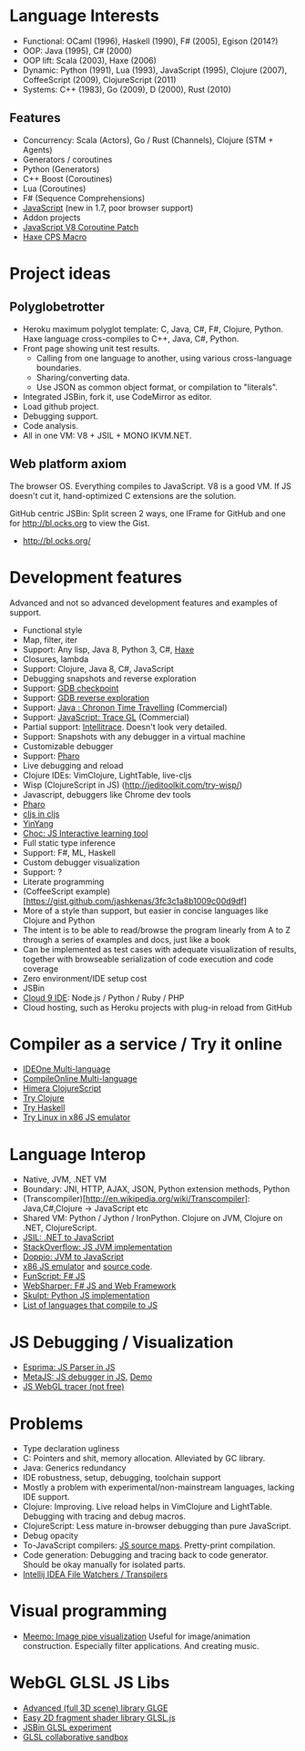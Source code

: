 # Language Interests
 - Functional: OCaml (1996), Haskell (1990), F# (2005), Egison (2014?) 
 - OOP: Java (1995), C# (2000)
 - OOP lift: Scala (2003), Haxe (2006)
 - Dynamic: Python (1991), Lua (1993), JavaScript (1995), Clojure (2007), CoffeeScript (2009), ClojureScript (2011)
 - Systems: C++ (1983), Go (2009), D (2000), Rust (2010)

## Features
 - Concurrency: Scala (Actors), Go / Rust (Channels), Clojure (STM + Agents)
 - Generators / coroutines
  - Python (Generators)
  - C++ Boost (Coroutines)
  - Lua (Coroutines)
  - F# (Sequence Comprehensions)
  - [JavaScript](https://developer.mozilla.org/en-US/docs/Web/JavaScript/New_in_JavaScript/1.7#Generators) (new in 1.7, poor browser support)
 - Addon projects
  - [JavaScript V8 Coroutine Patch](http://code.google.com/p/js-coroutine/)
  - [Haxe CPS Macro](https://github.com/Atry/haxe-continuation)


# Project ideas

## Polyglobetrotter
 - Heroku maximum polyglot template: C, Java, C#, F#, Clojure, Python. Haxe language cross-compiles to C++, Java, C#, Python.
 - Front page showing unit test results.
   - Calling from one language to another, using various cross-language boundaries.
   - Sharing/converting data.
   - Use JSON as common object format, or compilation to "literals".
 - Integrated JSBin, fork it, use CodeMirror as editor.
 - Load github project.
 - Debugging support.
 - Code analysis.
 - All in one VM: V8 + JSIL + MONO IKVM.NET.

## Web platform axiom

The browser OS. Everything compiles to JavaScript. V8 is a good VM.
If JS doesn't cut it, hand-optimized C extensions are the solution.

GitHub centric JSBin: Split screen 2 ways, one IFrame for GitHub and one for http://bl.ocks.org to view the Gist.
 - http://bl.ocks.org/

# Development features

Advanced and not so advanced development features and examples of support.

- Functional style
 - Map, filter, iter
 - Support: Any lisp, Java 8, Python 3, C#, [Haxe](http://haxe.org/)
- Closures, lambda
 - Support: Clojure, Java 8, C#, JavaScript
- Debugging snapshots and reverse exploration
 - Support: [GDB checkpoint](https://sourceware.org/gdb/onlinedocs/gdb/Checkpoint_002fRestart.html)
 - Support: [GDB reverse exploration](http://www.sourceware.org/gdb/wiki/ProcessRecord/Tutorial)
 - Support: [Java : Chronon Time Travelling](http://chrononsystems.com/products/chronon-time-travelling-debugger) (Commercial)
 - Support: [JavaScript: Trace GL](https://trace.gl/index.html) (Commercial)
 - Partial support: [Intellitrace](http://msdn.microsoft.com/en-us/magazine/ee336126.aspx). Doesn't look very detailed.
 - Support: Snapshots with any debugger in a virtual machine
- Customizable debugger
 - Support: [Pharo](http://www.pharo-project.org/home)
- Live debugging and reload
 - Clojure IDEs: VimClojure, LightTable, live-cljs
 - Wisp (ClojureScript in JS) (http://jeditoolkit.com/try-wisp/)
 - Javascript, debuggers like Chrome dev tools
 - [Pharo](http://www.pharo-project.org/home)
 - [cljs in cljs](http://www.clojurescript.net/)
 - [YinYang](http://research.microsoft.com/en-us/people/smcdirm/liveprogramming.aspx?iedz00)
 - [Choc: JS Interactive learning tool](https://github.com/fullstackio/choc)
- Full static type inference
 - Support: F#, ML, Haskell
- Custom debugger visualization
 - Support: ?
- Literate programming
 - (CoffeeScript example)[https://gist.github.com/jashkenas/3fc3c1a8b1009c00d9df]
 - More of a style than support, but easier in concise languages like Clojure and Python
 - The intent is to be able to read/browse the program linearly from A to Z through a series of examples and docs, just like a book
 - Can be implemented as test cases with adequate visualization of results, together with browseable serialization of code execution and code coverage
- Zero environment/IDE setup cost
 - JSBin
 - [Cloud 9 IDE](https://c9.io/): Node.js / Python / Ruby / PHP
 - Cloud hosting, such as Heroku projects with plug-in reload from GitHub

# Compiler as a service / Try it online
 - [IDEOne Multi-language](http://ideone.com/)
 - [CompileOnline Multi-language](http://www.compileonline.com/)
 - [Himera ClojureScript](http://himera.herokuapp.com)
 - [Try Clojure](http://tryclj.com/)
 - [Try Haskell](http://tryhaskell.org/)
 - [Try Linux in x86 JS emulator](http://bellard.org/jslinux/index.html)
 
# Language Interop 

 - Native, JVM, .NET VM
 - Boundary: JNI, HTTP, AJAX, JSON, Python extension methods, Python
 - (Transcompiler)[http://en.wikipedia.org/wiki/Transcompiler]: Java,C#,Clojure -> JavaScript etc
 - Shared VM: Python / Jython / IronPython. Clojure on JVM, Clojure on .NET, ClojureScript.
 - [JSIL: .NET to JavaScript](http://jsil.org)
 - [StackOverflow: JS JVM implementation](http://stackoverflow.com/questions/12316557/javascript-jvm-implementation)
 - [Doppio: JVM to JavaScript](http://plasma-umass.github.io/doppio/about.html)
 - [x86 JS emulator](http://bellard.org/jslinux/index.html) and [source code](https://github.com/levskaya/jslinux-deobfuscated).
 - [FunScript: F# JS](http://funscript.info/)
 - [WebSharper: F# JS and Web Framework](http://websharper.com/home)
 - [Skulpt: Python JS implementation](http://www.skulpt.org/)
 - [List of languages that compile to JS](https://github.com/jashkenas/coffee-script/wiki/List-of-languages-that-compile-to-JS)

# JS Debugging / Visualization
 - [Esprima: JS Parser in JS](htps://github.com/ariya/esprima)
 - [MetaJS: JS debugger in JS](https://github.com/int3/metajs), [Demo](http://int3.github.io/metajs/#)
 - [JS WebGL tracer (not free)](https://trace.gl/)
  
# Problems

 - Type declaration ugliness
  - C: Pointers and shit, memory allocation. Alleviated by GC library.
  - Java: Generics redundancy
 - IDE robustness, setup, debugging, toolchain support
  - Mostly a problem with experimental/non-mainstream languages, lacking IDE support.
  - Clojure: Improving. Live reload helps in VimClojure and LightTable. Debugging with tracing and debug macros.
  - ClojureScript: Less mature in-browser debugging than pure JavaScript.
 - Debug opacity
  - To-JavaScript compilers: [JS source maps](http://www.html5rocks.com/en/tutorials/developertools/sourcemaps/). Pretty-print compilation.
  - Code generation: Debugging and tracing back to code generator. Should be okay manually for isolated parts.
  - [Intellij IDEA File Watchers / Transpilers](https://www.jetbrains.com/idea/webhelp/using-file-watchers.html)

# Visual programming
 - [Meemo: Image pipe visualization](http://meemoo.org/iframework/#gist/3124854) Useful for image/animation construction. Especially filter applications. And creating music.

# WebGL GLSL JS Libs
 - [Advanced (full 3D scene) library GLGE](http://www.glge.org/)
 - [Easy 2D fragment shader library GLSL.js](http://greweb.me/glsl.js/examples/)
 - [JSBin GLSL experiment](http://jsbin.com/aCEcohi/52/edit)
 - [GLSL collaborative sandbox](http://glsl.heroku.com)

